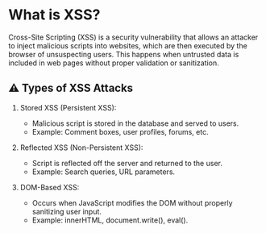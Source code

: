 # What is XSS?

Cross-Site Scripting (XSS) is a security vulnerability that allows an attacker to inject malicious scripts into websites, which are then executed by the browser of unsuspecting users. This happens when untrusted data is included in web pages without proper validation or sanitization.

## ⚠️ Types of XSS Attacks

1. Stored XSS (Persistent XSS):

   - Malicious script is stored in the database and served to users.
   - Example: Comment boxes, user profiles, forums, etc.

2. Reflected XSS (Non-Persistent XSS):

   - Script is reflected off the server and returned to the user.
   - Example: Search queries, URL parameters.

3. DOM-Based XSS:

   - Occurs when JavaScript modifies the DOM without properly sanitizing user input.
   - Example: innerHTML, document.write(), eval().

